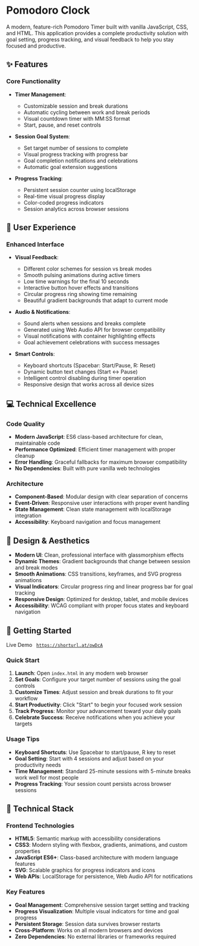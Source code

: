 # Pomodoro Clock

A modern, feature-rich Pomodoro Timer built with vanilla JavaScript, CSS, and HTML. This application provides a complete productivity solution with goal setting, progress tracking, and visual feedback to help you stay focused and productive.

## ✨ Features

### Core Functionality

- **Timer Management**:

  - Customizable session and break durations
  - Automatic cycling between work and break periods
  - Visual countdown timer with MM:SS format
  - Start, pause, and reset controls

- **Session Goal System**:

  - Set target number of sessions to complete
  - Visual progress tracking with progress bar
  - Goal completion notifications and celebrations
  - Automatic goal extension suggestions

- **Progress Tracking**:
  - Persistent session counter using localStorage
  - Real-time visual progress display
  - Color-coded progress indicators
  - Session analytics across browser sessions

## 🎨 User Experience

### Enhanced Interface

- **Visual Feedback**:

  - Different color schemes for session vs break modes
  - Smooth pulsing animations during active timers
  - Low time warnings for the final 10 seconds
  - Interactive button hover effects and transitions
  - Circular progress ring showing time remaining
  - Beautiful gradient backgrounds that adapt to current mode

- **Audio & Notifications**:

  - Sound alerts when sessions and breaks complete
  - Generated using Web Audio API for browser compatibility
  - Visual notifications with container highlighting effects
  - Goal achievement celebrations with success messages

- **Smart Controls**:
  - Keyboard shortcuts (Spacebar: Start/Pause, R: Reset)
  - Dynamic button text changes (Start ↔ Pause)
  - Intelligent control disabling during timer operation
  - Responsive design that works across all device sizes

## 💻 Technical Excellence

### Code Quality

- **Modern JavaScript**: ES6 class-based architecture for clean, maintainable code
- **Performance Optimized**: Efficient timer management with proper cleanup
- **Error Handling**: Graceful fallbacks for maximum browser compatibility
- **No Dependencies**: Built with pure vanilla web technologies

### Architecture

- **Component-Based**: Modular design with clear separation of concerns
- **Event-Driven**: Responsive user interactions with proper event handling
- **State Management**: Clean state management with localStorage integration
- **Accessibility**: Keyboard navigation and focus management

## 🎨 Design & Aesthetics

- **Modern UI**: Clean, professional interface with glassmorphism effects
- **Dynamic Themes**: Gradient backgrounds that change between session and break modes
- **Smooth Animations**: CSS transitions, keyframes, and SVG progress animations
- **Visual Indicators**: Circular progress ring and linear progress bar for goal tracking
- **Responsive Design**: Optimized for desktop, tablet, and mobile devices
- **Accessibility**: WCAG compliant with proper focus states and keyboard navigation

## 🚀 Getting Started

Live Demo
<code> https://shorturl.at/owDcA </code>

### Quick Start

1. **Launch**: Open `index.html` in any modern web browser
2. **Set Goals**: Configure your target number of sessions using the goal controls
3. **Customize Times**: Adjust session and break durations to fit your workflow
4. **Start Productivity**: Click "Start" to begin your focused work session
5. **Track Progress**: Monitor your advancement toward your daily goals
6. **Celebrate Success**: Receive notifications when you achieve your targets

### Usage Tips

- **Keyboard Shortcuts**: Use Spacebar to start/pause, R key to reset
- **Goal Setting**: Start with 4 sessions and adjust based on your productivity needs
- **Time Management**: Standard 25-minute sessions with 5-minute breaks work well for most people
- **Progress Tracking**: Your session count persists across browser sessions

## 🔧 Technical Stack

### Frontend Technologies

- **HTML5**: Semantic markup with accessibility considerations
- **CSS3**: Modern styling with flexbox, gradients, animations, and custom properties
- **JavaScript ES6+**: Class-based architecture with modern language features
- **SVG**: Scalable graphics for progress indicators and icons
- **Web APIs**: LocalStorage for persistence, Web Audio API for notifications

### Key Features

- **Goal Management**: Comprehensive session target setting and tracking
- **Progress Visualization**: Multiple visual indicators for time and goal progress
- **Persistent Storage**: Session data survives browser restarts
- **Cross-Platform**: Works on all modern browsers and devices
- **Zero Dependencies**: No external libraries or frameworks required
